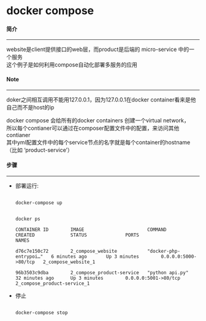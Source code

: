 # docker compose

#### 简介
----------------------
  
  website是client提供接口的web层，而product是后端的 micro-service 中的一个服务<br>
  这个例子是如何利用compose自动化部署多服务的应用

#### Note
----------------------

  doker之间相互调用不能用127.0.0.1，因为127.0.0.1在docker container看来是他自己而不是host的ip

  docker compose 会给所有的docker containers 创建一个virtual network， <br>
  所以每个contianer可以通过在composer配置文件中的配置，来访问其他contianer <br>
  其中yml配置文件中的每个service节点的名字就是每个container的hostname（比如 ‘product-service’）


#### 步骤 
----------------------

* 部署运行:  

  <code>
  docker-compose up
  
  docker ps
  </code>
          
      CONTAINER ID        IMAGE                       COMMAND                  CREATED             STATUS              PORTS                  NAMES
  
      d76c7e150c72        2_compose_website           "docker-php-entrypoi…"   6 minutes ago       Up 3 minutes        0.0.0.0:5000->80/tcp   2_compose_website_1
  
      96b3503c9dba        2_compose_product-service   "python api.py"          32 minutes ago      Up 3 minutes        0.0.0.0:5001->80/tcp   2_compose_product-service_1

* 停止

  <code>
  docker-compose stop
  </code>